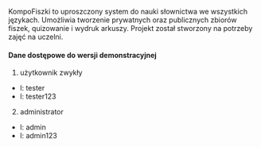 KompoFiszki to uproszczony system do nauki słownictwa we wszystkich językach. Umożliwia tworzenie prywatnych oraz publicznych zbiorów fiszek, quizowanie i wydruk arkuszy. Projekt został stworzony na potrzeby zajęć na uczelni.

#### Dane dostępowe do wersji demonstracyjnej
1. użytkownik zwykły 
  - l: tester
  - l: tester123
2. administrator
  - l: admin
  - l: admin123
